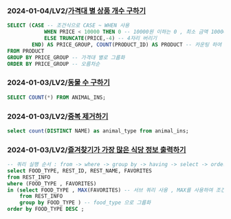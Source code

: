 ### 2024-01-04/LV2/[가격대 별 상품 개수 구하기](https://school.programmers.co.kr/learn/courses/30/lessons/131530)
```sql
SELECT (CASE -- 조건식으로 CASE ~ WHEN 사용
            WHEN PRICE < 10000 THEN 0 -- 10000원 이하는 0 , 최소 금액 10000원 이상이기 때문
            ELSE TRUNCATE(PRICE,-4) -- 4자리 버리기
        END) AS PRICE_GROUP, COUNT(PRODUCT_ID) AS PRODUCT -- 카운팅 하여 PRODUCT로 나타냄
FROM PRODUCT
GROUP BY PRICE_GROUP -- 가격대 별로 그룹화
ORDER BY PRICE_GROUP -- 오름차순
```

### 2024-01-03/LV2/[동물 수 구하기](https://school.programmers.co.kr/learn/courses/30/lessons/59406)
```sql
SELECT COUNT(*) FROM ANIMAL_INS;
```
### 2024-01-03/LV2/[중복 제거하기](https://school.programmers.co.kr/learn/courses/30/lessons/59408)
```sql
select count(DISTINCT NAME) as animal_type from animal_ins;
```

### 2024-01-03/LV2/[즐겨찾기가 가장 많은 식당 정보 출력하기](https://school.programmers.co.kr/learn/courses/30/lessons/131123)

```sql
-- 쿼리 실행 순서 : from -> where -> group by -> having -> select -> order_by
select FOOD_TYPE, REST_ID, REST_NAME, FAVORITES 
from REST_INFO 
where (FOOD_TYPE , FAVORITES)
in (select FOOD_TYPE , MAX(FAVORITES) -- 서브 쿼리 사용 , MAX를 사용하여 조건 충족
    from REST_INFO 
    group by FOOD_TYPE ) -- food_type 으로 그룹화
order by FOOD_TYPE DESC ;
```

